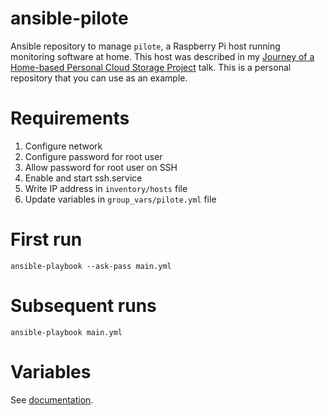 # ansible-pilote

Ansible repository to manage `pilote`, a Raspberry Pi host running monitoring
software at home. This host was described in my [Journey of a Home-based
Personal Cloud Storage
Project](https://julien.riou.xyz/socallinuxexpo2024.handout.html) talk. This is
a personal repository that you can use as an example.

# Requirements

1. Configure network
1. Configure password for root user
1. Allow password for root user on SSH
1. Enable and start ssh.service
1. Write IP address in `inventory/hosts` file
1. Update variables in `group_vars/pilote.yml` file

# First run

```
ansible-playbook --ask-pass main.yml
```

# Subsequent runs

```
ansible-playbook main.yml
```

# Variables

See [documentation](group_vars/README.md).
